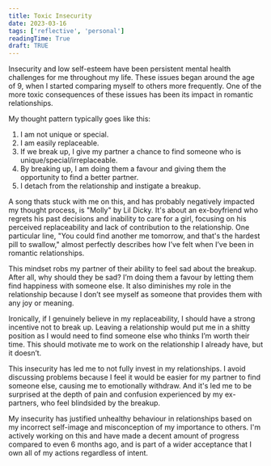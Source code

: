 ```yaml
---
title: Toxic Insecurity
date: 2023-03-16
tags: ['reflective', 'personal']
readingTime: True
draft: TRUE
---
```


Insecurity and low self-esteem have been persistent mental health challenges for me throughout my life. These issues began around the age of 9, when I started comparing myself to others more frequently. One of the more toxic consequences of these issues has been its impact in romantic relationships.

My thought pattern typically goes like this:

1. I am not unique or special.
2. I am easily replaceable.
3. If we break up, I give my partner a chance to find someone who is unique/special/irreplaceable.
4. By breaking up, I am doing them a favour and giving them the opportunity to find a better partner.
5. I detach from the relationship and instigate a breakup.

A song thats stuck with me on this, and has probably negatively impacted my thought process, is "Molly" by Lil Dicky. It's about an ex-boyfriend who regrets his past decisions and inability to care for a girl, focusing on his perceived replaceability and lack of contribution to the relationship. One particular line, "You could find another me tomorrow, and that's the hardest pill to swallow," almost perfectly describes how I’ve felt when I’ve been in romantic relationships.

This mindset robs my partner of their ability to feel sad about the breakup. After all, why should they be sad? I’m doing them a favour by letting them find happiness with someone else. It also diminishes my role in the relationship because I don’t see myself as someone that provides them with any joy or meaning.

Ironically, if I genuinely believe in my replaceability, I should have a strong incentive not to break up. Leaving a relationship would put me in a shitty position as I would need to find someone else who thinks I’m worth their time. This should motivate me to work on the relationship I already have, but it doesn’t.

This insecurity has led me to not fully invest in my relationships. I avoid discussing problems because I feel it would be easier for my partner to find someone else, causing me to emotionally withdraw. And it's led me to be surprised at the depth of pain and confusion experienced by my ex-partners, who feel blindsided by the breakup.

My insecurity has justified unhealthy behaviour in relationships based on my incorrect self-image and misconception of my importance to others. I'm actively working on this and have made a decent amount of progress compared to even 6 months ago, and is part of a wider acceptance that I own all of my actions regardless of intent. 
